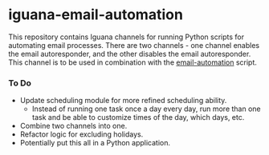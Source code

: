 # iguana-email-automation

This repository contains Iguana channels for running Python scripts for automating email processes. There are two channels - one channel enables the email autoresponder, and the other disables the email autoresponder. This channel is to be used in combination with the [email-automation](https://github.com/LeNPaul/email-automation) script.

### To Do
 * Update scheduling module for more refined scheduling ability.
   * Instead of running one task once a day every day, run more than one task and be able to customize times of the day, which days, etc.
 * Combine two channels into one.
 * Refactor logic for excluding holidays.
 * Potentially put this all in a Python application.
